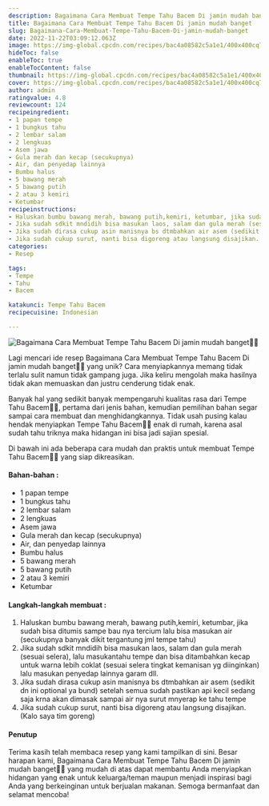 ```yaml
---
description: Bagaimana Cara Membuat Tempe Tahu Bacem Di jamin mudah banget"
title: Bagaimana Cara Membuat Tempe Tahu Bacem Di jamin mudah banget
slug: Bagaimana-Cara-Membuat-Tempe-Tahu-Bacem-Di-jamin-mudah-banget
date: 2022-11-22T03:09:12.063Z
image: https://img-global.cpcdn.com/recipes/bac4a08582c5a1e1/400x400cq70/photo.jpg
hideToc: false
enableToc: true
enableTocContent: false
thumbnail: https://img-global.cpcdn.com/recipes/bac4a08582c5a1e1/400x400cq70/photo.jpg
cover: https://img-global.cpcdn.com/recipes/bac4a08582c5a1e1/400x400cq70/photo.jpg
author: admin
ratingvalue: 4.8
reviewcount: 124
recipeingredient:
- 1 papan tempe
- 1 bungkus tahu
- 2 lembar salam
- 2 lengkuas
- Asem jawa
- Gula merah dan kecap (secukupnya)
- Air, dan penyedap lainnya
- Bumbu halus
- 5 bawang merah
- 5 bawang putih
- 2 atau 3 kemiri
- Ketumbar
recipeinstructions:
- Haluskan bumbu bawang merah, bawang putih,kemiri, ketumbar, jika sudah bisa ditumis sampe bau nya tercium lalu bisa masukan air (secukupnya banyak dikit tergantung jml tempe tahu)
- Jika sudah sdkit mndidih bisa masukan laos, salam dan gula merah (sesuai selera), lalu masukantahu tempe dan bisa ditambahkan kecap untuk warna lebih coklat (sesuai selera tingkat kemanisan yg diinginkan) lalu masukan penyedap lainnya garam dll.
- Jika sudah dirasa cukup asin manisnya bs dtmbahkan air asem (sedikit dn ini optional ya bund) setelah semua sudah pastikan api kecil sedang saja krna akan dimasak sampai air nya surut mnyerap ke tahu tempe
- Jika sudah cukup surut, nanti bisa digoreng atau langsung disajikan. (Kalo saya tim goreng)
categories:
- Resep

tags:
- Tempe
- Tahu
- Bacem

katakunci: Tempe Tahu Bacem
recipecuisine: Indonesian

---
```


![Bagaimana Cara Membuat Tempe Tahu Bacem Di jamin mudah banget👩‍🍳](https://img-global.cpcdn.com/recipes/bac4a08582c5a1e1/400x400cq70/photo.jpg)

Lagi mencari ide resep Bagaimana Cara Membuat Tempe Tahu Bacem Di jamin mudah banget👩‍🍳 yang unik? Cara menyiapkannya memang tidak terlalu sulit namun tidak gampang juga. Jika keliru mengolah maka hasilnya tidak akan memuaskan dan justru cenderung tidak enak.

Banyak hal yang sedikit banyak mempengaruhi kualitas rasa dari Tempe Tahu Bacem👩‍🍳, pertama dari jenis bahan, kemudian pemilihan bahan segar sampai cara membuat dan menghidangkannya. Tidak usah pusing kalau hendak menyiapkan Tempe Tahu Bacem👩‍🍳 enak di rumah, karena asal sudah tahu triknya maka hidangan ini bisa jadi sajian spesial.

Di bawah ini ada beberapa cara mudah dan praktis untuk membuat Tempe Tahu Bacem👩‍🍳 yang siap dikreasikan.

<!--inarticleads1-->

#### Bahan-bahan :

- 1 papan tempe
- 1 bungkus tahu
- 2 lembar salam
- 2 lengkuas
- Asem jawa
- Gula merah dan kecap (secukupnya)
- Air, dan penyedap lainnya
- Bumbu halus
- 5 bawang merah
- 5 bawang putih
- 2 atau 3 kemiri
- Ketumbar

<!--inarticleads2-->

#### Langkah-langkah membuat :

1. Haluskan bumbu bawang merah, bawang putih,kemiri, ketumbar, jika sudah bisa ditumis sampe bau nya tercium lalu bisa masukan air (secukupnya banyak dikit tergantung jml tempe tahu)
1. Jika sudah sdkit mndidih bisa masukan laos, salam dan gula merah (sesuai selera), lalu masukantahu tempe dan bisa ditambahkan kecap untuk warna lebih coklat (sesuai selera tingkat kemanisan yg diinginkan) lalu masukan penyedap lainnya garam dll.
1. Jika sudah dirasa cukup asin manisnya bs dtmbahkan air asem (sedikit dn ini optional ya bund) setelah semua sudah pastikan api kecil sedang saja krna akan dimasak sampai air nya surut mnyerap ke tahu tempe
1. Jika sudah cukup surut, nanti bisa digoreng atau langsung disajikan. (Kalo saya tim goreng)

#### Penutup

Terima kasih telah membaca resep yang kami tampilkan di sini. Besar harapan kami, Bagaimana Cara Membuat Tempe Tahu Bacem Di jamin mudah banget👩‍🍳 yang mudah di atas dapat membantu Anda menyiapkan hidangan yang enak untuk keluarga/teman maupun menjadi inspirasi bagi Anda yang berkeinginan untuk berjualan makanan. Semoga bermanfaat dan selamat mencoba!